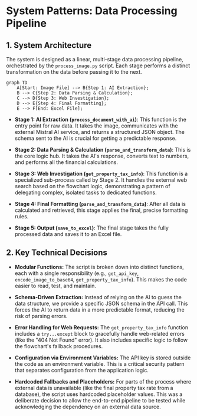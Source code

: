 # System Patterns: Data Processing Pipeline

## 1. System Architecture

The system is designed as a linear, multi-stage data processing pipeline, orchestrated by the `process_image.py` script. Each stage performs a distinct transformation on the data before passing it to the next.

```mermaid
graph TD
    A[Start: Image File] --> B{Step 1: AI Extraction};
    B --> C{Step 2: Data Parsing & Calculation};
    C --> D{Step 3: Web Investigation};
    D --> E{Step 4: Final Formatting};
    E --> F[End: Excel File];
```

- **Stage 1: AI Extraction (`process_document_with_ai`)**: This function is the entry point for raw data. It takes the image, communicates with the external Mistral AI service, and returns a structured JSON object. The schema sent to the AI is crucial for getting a predictable response.

- **Stage 2: Data Parsing & Calculation (`parse_and_transform_data`)**: This is the core logic hub. It takes the AI's response, converts text to numbers, and performs all the financial calculations.

- **Stage 3: Web Investigation (`get_property_tax_info`)**: This function is a specialized sub-process called by Stage 2. It handles the external web search based on the flowchart logic, demonstrating a pattern of delegating complex, isolated tasks to dedicated functions.

- **Stage 4: Final Formatting (`parse_and_transform_data`)**: After all data is calculated and retrieved, this stage applies the final, precise formatting rules.

- **Stage 5: Output (`save_to_excel`)**: The final stage takes the fully processed data and saves it to an Excel file.

## 2. Key Technical Decisions

- **Modular Functions:** The script is broken down into distinct functions, each with a single responsibility (e.g., `get_api_key`, `encode_image_to_base64`, `get_property_tax_info`). This makes the code easier to read, test, and maintain.

- **Schema-Driven Extraction:** Instead of relying on the AI to guess the data structure, we provide a specific JSON schema in the API call. This forces the AI to return data in a more predictable format, reducing the risk of parsing errors.

- **Error Handling for Web Requests:** The `get_property_tax_info` function includes a `try...except` block to gracefully handle web-related errors (like the "404 Not Found" error). It also includes specific logic to follow the flowchart's fallback procedures.

- **Configuration via Environment Variables:** The API key is stored outside the code as an environment variable. This is a critical security pattern that separates configuration from the application logic.

- **Hardcoded Fallbacks and Placeholders:** For parts of the process where external data is unavailable (like the final property tax rate from a database), the script uses hardcoded placeholder values. This was a deliberate decision to allow the end-to-end pipeline to be tested while acknowledging the dependency on an external data source.
